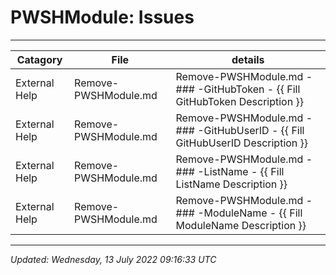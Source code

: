 # PWSHModule: Issues

---

| Catagory      | File                 | details                                                                        |
| ------------- | -------------------- | ------------------------------------------------------------------------------ |
| External Help | Remove-PWSHModule.md | Remove-PWSHModule.md - ### -GitHubToken - {{ Fill GitHubToken Description }}   |
| External Help | Remove-PWSHModule.md | Remove-PWSHModule.md - ### -GitHubUserID - {{ Fill GitHubUserID Description }} |
| External Help | Remove-PWSHModule.md | Remove-PWSHModule.md - ### -ListName - {{ Fill ListName Description }}         |
| External Help | Remove-PWSHModule.md | Remove-PWSHModule.md - ### -ModuleName - {{ Fill ModuleName Description }}     |

---

*Updated: Wednesday, 13 July 2022 09:16:33 UTC*
